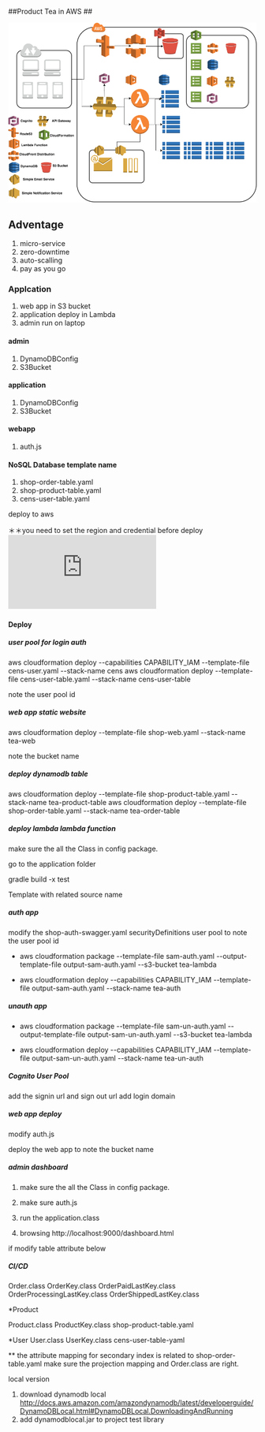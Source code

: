 
##Product Tea in AWS ##

![alt text](./product-tea.png)

## Adventage
1. micro-service
2. zero-downtime
3. auto-scalling
4. pay as you go


### Applcation ###

1. web app in S3 bucket
2. application deploy in Lambda
3. admin run on laptop

#### admin ####

1. DynamoDBConfig
2. S3Bucket

#### application ####

1. DynamoDBConfig
2. S3Bucket

#### webapp ####

1. auth.js


#### NoSQL Database template name ####

1. shop-order-table.yaml 
2. shop-product-table.yaml
3. cens-user-table.yaml


deploy to aws 

＊＊you need to set the region and credential before deploy
![alt text](https://docs.aws.amazon.com/cli/latest/userguide/cli-chap-welcome.html)

 
#### Deploy ####

##### user pool for login auth #####
aws cloudformation deploy --capabilities CAPABILITY_IAM --template-file cens-user.yaml --stack-name cens
aws cloudformation deploy --template-file cens-user-table.yaml --stack-name cens-user-table

note the user pool id


##### web app static website #####
aws cloudformation deploy --template-file shop-web.yaml --stack-name tea-web

note the bucket name
 
##### deploy dynamodb table #####
aws cloudformation deploy --template-file shop-product-table.yaml --stack-name tea-product-table
aws cloudformation deploy --template-file shop-order-table.yaml --stack-name tea-order-table

##### deploy lambda lambda function

make sure the all the Class in config package.

go to the application folder

gradle build -x test 

Template with related source name

##### auth app ##### 

modify the shop-auth-swagger.yaml securityDefinitions user pool to note the user pool id

- aws cloudformation package --template-file sam-auth.yaml --output-template-file output-sam-auth.yaml --s3-bucket tea-lambda

- aws cloudformation deploy --capabilities CAPABILITY_IAM --template-file output-sam-auth.yaml --stack-name tea-auth

##### unauth app #####

- aws cloudformation package --template-file sam-un-auth.yaml --output-template-file output-sam-un-auth.yaml --s3-bucket tea-lambda

- aws cloudformation deploy --capabilities CAPABILITY_IAM --template-file output-sam-un-auth.yaml --stack-name tea-un-auth

##### Cognito User Pool #####

add the signin url and sign out url
add login domain 


##### web app deploy #####

modify auth.js 

deploy the web app to note the bucket name

##### admin dashboard #####

1. make sure the all the Class in config package.

2. make sure auth.js

3. run the application.class

4. browsing http://localhost:9000/dashboard.html

if modify table attribute below


##### CI/CD #####

Order.class OrderKey.class OrderPaidLastKey.class OrderProcessingLastKey.class OrderShippedLastKey.class 

*Product

Product.class ProductKey.class
shop-product-table.yaml

*User
User.class UserKey.class
cens-user-table-yaml


** the attribute mapping for secondary index is related to shop-order-table.yaml
make sure the projection mapping and Order.class are right.

local version

1. download dynamodb local 
 http://docs.aws.amazon.com/amazondynamodb/latest/developerguide/DynamoDBLocal.html#DynamoDBLocal.DownloadingAndRunning
2. add dynamodblocal.jar to project test library